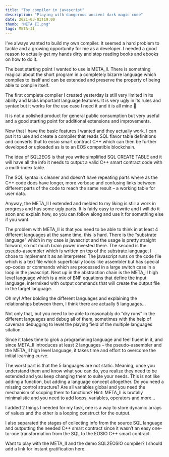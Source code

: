 ```yaml
---
title: "Toy compiler in javascript"
description: "Playing with dangerous ancient dark magic code"
date: 2021-03-03T19:00
thumb: "META_II.png"
tags: META-II
---
```


I’ve always wanted to build my own compiler. It seemed a hard problem to tackle and a growing opportunity for me as a developer. I needed a good reason to actually get my hands dirty and stop reading books and ebooks on how to do it.

The best starting point I wanted to use is META_II. There is something magical about the short program in a completely bizarre language which compiles to itself and can be extended and preserve the property of being able to compile itself.

The first complete compiler I created yesterday is still very limited in its ability and lacks important language features. It is very ugly in its rules and syntax but it works for the use case I need it and it is all mine 🙂

It is not a polished product for general public consumption but very useful and a good starting point for additional extensions and improvements.

Now that I have the basic features I wanted and they actually work, I can put it to use and create a compiler that reads SQL flavor table definitions and converts that to eosio smart contract C++ which can then be further developed or uploaded as is to an EOS compatible blockchain.

The idea of SQL2EOS is that you write simplified SQL CREATE TABLE and it will have all the info it needs to output a valid C++ smart contract code with a multi-index table.

The SQL syntax is cleaner and doesn’t have repeating parts where as the C++ code does have longer, more verbose and confusing links between different parts of the code to reach the same result – a working table for user data.

Anyway, the META_II I extended and melded to my liking is still a work in progress and has some ugly parts. It is fairly easy to rewrite and I will do it soon and explain how, so you can follow along and use it for something else if you want.

The problem with META_II is that you need to be able to think in at least 4 different languages at the same time, this is hard. There is the “substrate language” which in my case is javascript and the usage is pretty straight forward, so not much brain power invested there. The second is the pseudo-assembler which is written on top of the substrate language, I chose to implement it as an interpreter. The javascript runs on the code file which is a text file which superficially looks like assembler but has special op-codes or commands which are processed in a large switch case in a loop in the javascript. Next up in the abstraction chain is the META_II high level language which is a mix of BNF equations that define the input language, intermixed with output commands that will create the output file in the target language.

Oh my! After bolding the different languages and explaining the relationships between them, I think there are actually 5 languages…

Not only that, but you need to be able to reasonably do “dry runs” in the different languages and debug all of them, sometimes with the help of caveman debugging to level the playing field of the multiple languages sitation.

Since it takes time to grok a programming language and feel fluent in it, and since META_II introduces at least 2 languages – the pseudo-assembler and the META_II high level language, it takes time and effort to overcome the initial learning curve.

The worst part is that the 5 languages are not static. Meaning, once you understand them and know what you can do, you realize they need to be extended and you keep changing them to suite your needs. This is not like adding a function, but adding a language concept altogether. Do you need a missing control structure? Are all variables global and you need the mechanism of scoping them to functions? Hint: META_II is brutally minimalistic and you need to add loops, variables, operators and more…

I added 2 things I needed for my task, one is a way to store dynamic arrays of values and the other is a looping construct for the output.

I also separated the stages of collecting info from the source SQL language and outputting the needed C++ smart contract since it wasn’t an easy one-to-one transformation from the SQL to the EOSIO C++ smart contract.

Want to play with the META_II and the demo SQL2EOSIO compiler? I should add a link for instant gratification here.
